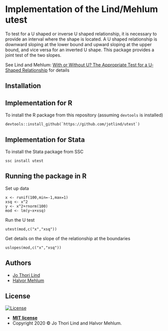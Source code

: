 # Implementation of the Lind/Mehlum utest

To test for a U shaped or inverse U shaped relationship, it is necessary to provide an interval where the shape is located. A U shaped relationship is downward sloping at the lower bound and upward sloping at the upper bound, and vice versa for an inverted U shape. This package provides a joint test of the two slopes.

See Lind and Mehlum: [With or Without U? The Appropriate Test for a U‐Shaped Relationship](https://doi.org/10.1111/j.1468-0084.2009.00569.x) for details

## Installation

## Implementation for R

To install the R package from this repository (assuming `devtools` is installed)
```
devtools::install_github(`https://github.com/jotlind/utest`)
```

## Implementation for Stata
To install the Stata package from SSC
```
ssc install utest
```

## Running the package in R

Set up data
```
x <- runif(100,min=-1,max=1)
xsq <- x^2
y <- x^2+rnorm(100)
mod <- lm(y~x+xsq)
```

Run the U test
```
utest(mod,c("x","xsq"))
```

Get details on the slope of the relationship at the boundaries
```
uslopes(mod,c("x","xsq"))
```

## Authors

- [Jo Thori Lind](mailto:j.t.lind@econ.uio.no)
- [Halvor Mehlum](mailto:halvor.mehlum@econ.uio.no)


## License
[![License](http://img.shields.io/:license-mit-blue.svg?style=flat-square)](http://badges.mit-license.org)

- **[MIT license](http://opensource.org/licenses/mit-license.php)**
- Copyright 2020 © Jo Thori Lind and Halvor Mehlum.
